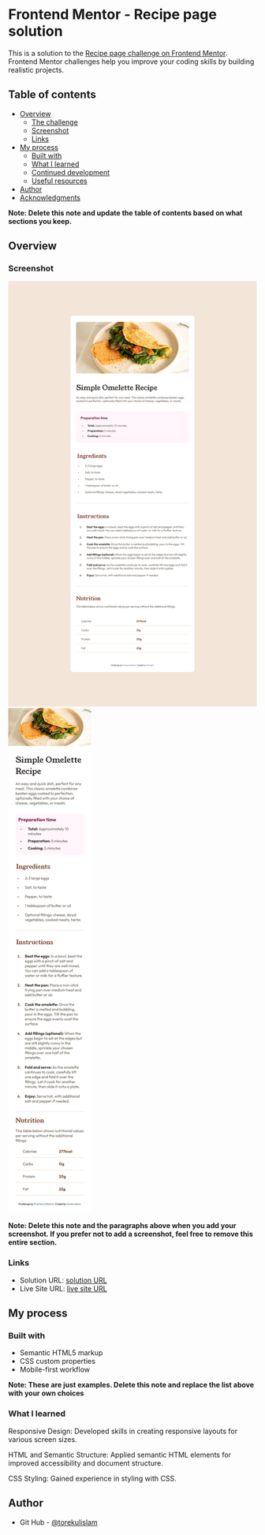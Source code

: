 # Frontend Mentor - Recipe page solution

This is a solution to the [Recipe page challenge on Frontend Mentor](https://www.frontendmentor.io/challenges/recipe-page-KiTsR8QQKm). Frontend Mentor challenges help you improve your coding skills by building realistic projects. 

## Table of contents

- [Overview](#overview)
  - [The challenge](#the-challenge)
  - [Screenshot](#screenshot)
  - [Links](#links)
- [My process](#my-process)
  - [Built with](#built-with)
  - [What I learned](#what-i-learned)
  - [Continued development](#continued-development)
  - [Useful resources](#useful-resources)
- [Author](#author)
- [Acknowledgments](#acknowledgments)

**Note: Delete this note and update the table of contents based on what sections you keep.**

## Overview

### Screenshot

![htmlcode](./design/screencapture-2.png)
![csscode](./design/screencapture-1.png)


**Note: Delete this note and the paragraphs above when you add your screenshot. If you prefer not to add a screenshot, feel free to remove this entire section.**

### Links

- Solution URL: [solution URL](https://github.com/torekuislam/Recipe-page/tree/master/recipe-page-main)
- Live Site URL: [live site URL](https://recipe-page-mai.netlify.app/)

## My process

### Built with

- Semantic HTML5 markup
- CSS custom properties
- Mobile-first workflow


**Note: These are just examples. Delete this note and replace the list above with your own choices**

### What I learned

Responsive Design: Developed skills in creating responsive layouts for various screen sizes.

HTML and Semantic Structure: Applied semantic HTML elements for improved accessibility and document structure.

CSS Styling: Gained experience in styling with CSS.




<!-- ### Useful resources

- [Udemy Webdevlopment](https://www.udemy.com/share/101W9C3@2s1lShiGH32a3OJHMYullps9bvMmvxO_kykXK5ZGloqkGQDHawnryvbZtrMeQ8y81A==/) 

**Note: Delete this note and replace the list above with resources that helped you during the challenge. These could come in handy for anyone viewing your solution or for yourself when you look back on this project in the future.** -->

## Author

- Git Hub - [@torekulislam](https://github.com/torekuislam)

